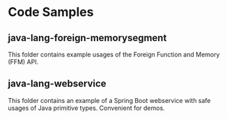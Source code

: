 # Code Samples

## java-lang-foreign-memorysegment

This folder contains example usages of the Foreign Function and Memory
(FFM) API.

## java-lang-webservice

This folder contains an example of a Spring Boot webservice with safe
usages of Java primitive types. Convenient for demos.
